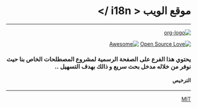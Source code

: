 <div dir="rtl" lang="ar">


# موقع الويب < i18n />
---


[![org-logo](https://avatars1.githubusercontent.com/u/46533767)](https://softvenue.net/i18n) 


[![Open Source Love](https://badges.frapsoft.com/os/v1/open-source.svg?v=102)](https://github.com/softvenue/i18n)  [![Awesome](https://cdn.rawgit.com/sindresorhus/awesome/d7305f38d29fed78fa85652e3a63e154dd8e8829/media/badge.svg)](https://softvenue.net/i18n)


### يحتوي هذا الفرع على الصفحة الرسمية لمشروع المصطلحات الخاص بنا حيث نوفر من خلاله مدخل بحث سريع و ذالك بهدف التسهيل .. 




<!--
## Demo
![quick-demo](*.gif) 
-->




#### الترخيص
---
[MIT](https://choosealicense.com/licenses/mit/) 


</div>